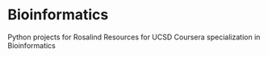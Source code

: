 # Bioinformatics

Python projects for Rosalind
Resources for UCSD Coursera specialization in Bioinformatics
